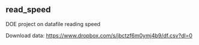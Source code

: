 ## read_speed
DOE project on datafile reading speed

Download data: https://www.dropbox.com/s/jbctzf6m0ymj4b9/df.csv?dl=0
